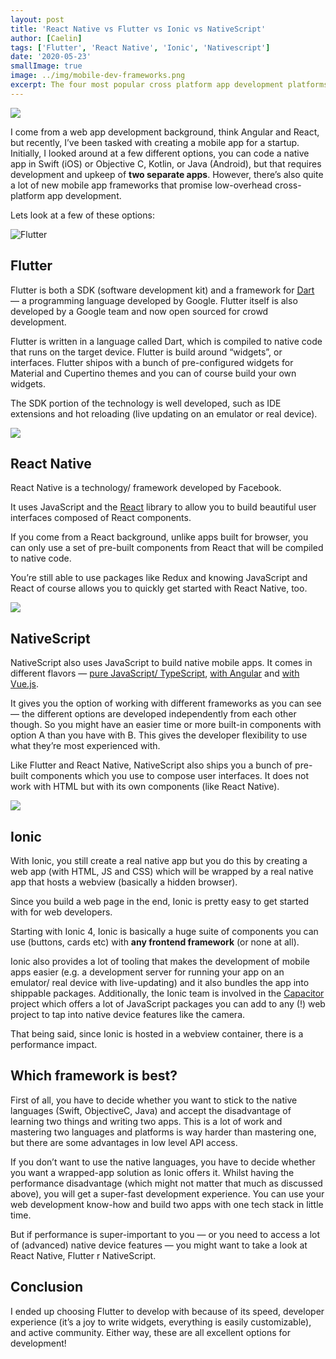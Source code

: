 ```yaml
---
layout: post
title: 'React Native vs Flutter vs Ionic vs NativeScript'
author: [Caelin]
tags: ['Flutter', 'React Native', 'Ionic', 'Nativescript']
date: '2020-05-23'
smallImage: true
image: ../img/mobile-dev-frameworks.png
excerpt: The four most popular cross platform app development platforms compared.
---
```


![](https://cdn-images-1.medium.com/max/2400/0*scEiGK78f8JMz_q5.jpg)

I come from a web app development background, think Angular and React, but recently, I’ve been tasked with creating a mobile app for a startup. Initially, I looked around at a few different options, you can code a native app in Swift (iOS) or Objective C, Kotlin, or Java (Android), but that requires development and upkeep of **two separate apps**. However, there’s also quite a lot of new mobile app frameworks that promise low-overhead cross-platform app development.

Lets look at a few of these options:

![Flutter](https://cdn-images-1.medium.com/max/2560/0*XxGBqG0sWgVcWQrR.jpg)

## Flutter

Flutter is both a SDK (software development kit) and a framework for [Dart](https://www.dartlang.org/) — a programming language developed by Google. Flutter itself is also developed by a Google team and now open sourced for crowd development.

Flutter is written in a language called Dart, which is compiled to native code that runs on the target device. Flutter is build around “widgets”, or interfaces. Flutter shipos with a bunch of pre-configured widgets for Material and Cupertino themes and you can of course build your own widgets.

The SDK portion of the technology is well developed, such as IDE extensions and hot reloading (live updating on an emulator or real device).

![](https://cdn-images-1.medium.com/max/2000/0*9_2meJ6Eghv6lpSm.png)

## React Native

React Native is a technology/ framework developed by Facebook.

It uses JavaScript and the [React](http://reactjs.org/) library to allow you to build beautiful user interfaces composed of React components.

If you come from a React background, unlike apps built for browser, you can only use a set of pre-built components from React that will be compiled to native code.

You’re still able to use packages like Redux and knowing JavaScript and React of course allows you to quickly get started with React Native, too.

![](https://cdn-images-1.medium.com/max/2700/0*iJb-k2z9v5X_aimH)

## NativeScript

NativeScript also uses JavaScript to build native mobile apps. It comes in different flavors — [pure JavaScript/ TypeScript](https://docs.nativescript.org/start/introduction), [with Angular](https://www.nativescript.org/nativescript-is-how-you-build-native-mobile-apps-with-angular) and [with Vue.js](https://www.nativescript.org/vue).

It gives you the option of working with different frameworks as you can see — the different options are developed independently from each other though. So you might have an easier time or more built-in components with option A than you have with B. This gives the developer flexibility to use what they’re most experienced with.

Like Flutter and React Native, NativeScript also ships you a bunch of pre-built components which you use to compose user interfaces. It does not work with HTML but with its own components (like React Native).

![](https://cdn-images-1.medium.com/max/2400/0*9TyhfX0cvXyvaISa.png)

## Ionic

With Ionic, you still create a real native app but you do this by creating a web app (with HTML, JS and CSS) which will be wrapped by a real native app that hosts a webview (basically a hidden browser).

Since you build a web page in the end, Ionic is pretty easy to get started with for web developers.

Starting with Ionic 4, Ionic is basically a huge suite of components you can use (buttons, cards etc) with **any frontend framework** (or none at all).

Ionic also provides a lot of tooling that makes the development of mobile apps easier (e.g. a development server for running your app on an emulator/ real device with live-updating) and it also bundles the app into shippable packages. Additionally, the Ionic team is involved in the [Capacitor](https://capacitor.ionicframework.com/) project which offers a lot of JavaScript packages you can add to any (!) web project to tap into native device features like the camera.

That being said, since Ionic is hosted in a webview container, there is a performance impact.

## Which framework is best?

First of all, you have to decide whether you want to stick to the native languages (Swift, ObjectiveC, Java) and accept the disadvantage of learning two things and writing two apps. This is a lot of work and mastering two languages and platforms is way harder than mastering one, but there are some advantages in low level API access.

If you don’t want to use the native languages, you have to decide whether you want a wrapped-app solution as Ionic offers it. Whilst having the performance disadvantage (which might not matter that much as discussed above), you will get a super-fast development experience. You can use your web development know-how and build two apps with one tech stack in little time.

But if performance is super-important to you — or you need to access a lot of (advanced) native device features — you might want to take a look at React Native, Flutter r NativeScript.

## Conclusion

I ended up choosing Flutter to develop with because of its speed, developer experience (it’s a joy to write widgets, everything is easily customizable), and active community. Either way, these are all excellent options for development!
